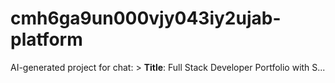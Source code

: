 # cmh6ga9un000vjy043iy2ujab-platform
AI-generated project for chat: > **Title**: Full Stack Developer Portfolio with S...
